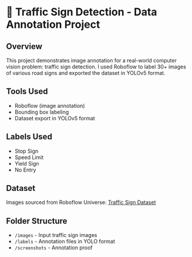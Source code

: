 # 🚦 Traffic Sign Detection - Data Annotation Project

## Overview
This project demonstrates image annotation for a real-world computer vision problem: traffic sign detection. I used Roboflow to label 30+ images of various road signs and exported the dataset in YOLOv5 format.

## Tools Used
- Roboflow (image annotation)
- Bounding box labeling
- Dataset export in YOLOv5 format

## Labels Used
- Stop Sign
- Speed Limit
- Yield Sign
- No Entry

## Dataset
Images sourced from Roboflow Universe: [Traffic Sign Dataset](https://universe.roboflow.com/traffic-sign-detection-vngbh/traffic-sign-detection-jgti0/dataset/1/download)

## Folder Structure
- `/images` - Input traffic sign images
- `/labels` - Annotation files in YOLO format
- `/screenshots` - Annotation proof
